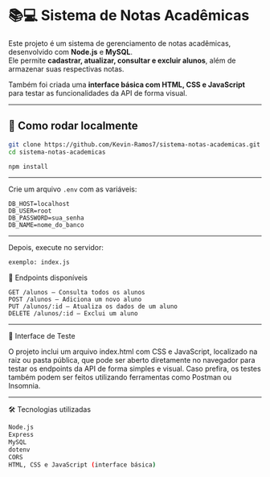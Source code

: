 # 📚💻 Sistema de Notas Acadêmicas

Este projeto é um sistema de gerenciamento de notas acadêmicas, desenvolvido com **Node.js** e **MySQL**.  
Ele permite **cadastrar, atualizar, consultar e excluir alunos**, além de armazenar suas respectivas notas.

Também foi criada uma **interface básica com HTML, CSS e JavaScript** para testar as funcionalidades da API de forma visual.


---

## 🚀 Como rodar localmente

```bash
git clone https://github.com/Kevin-Ramos7/sistema-notas-academicas.git
cd sistema-notas-academicas

npm install
```

---

Crie um arquivo `.env` com as variáveis:

```env
DB_HOST=localhost
DB_USER=root
DB_PASSWORD=sua_senha
DB_NAME=nome_do_banco
```

---

Depois, execute no servidor:
```bash
exemplo: index.js
```
📌 Endpoints disponíveis
```http
GET /alunos – Consulta todos os alunos
POST /alunos – Adiciona um novo aluno
PUT /alunos/:id – Atualiza os dados de um aluno
DELETE /alunos/:id – Exclui um aluno
```
---

🧪 Interface de Teste

O projeto inclui um arquivo index.html com CSS e JavaScript, localizado na raiz ou pasta pública, que pode ser aberto diretamente no navegador para testar os endpoints da API de forma simples e visual.
Caso prefira, os testes também podem ser feitos utilizando ferramentas como Postman ou Insomnia.

---

🛠️ Tecnologias utilizadas
```bash
Node.js
Express
MySQL
dotenv
CORS
HTML, CSS e JavaScript (interface básica)
```
